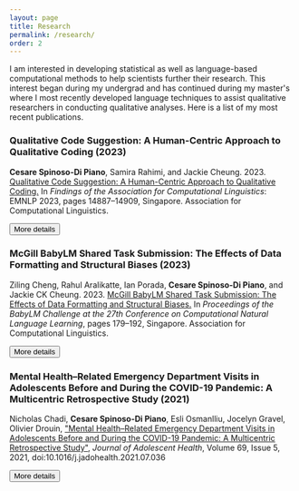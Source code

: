 ```yaml
---
layout: page
title: Research
permalink: /research/
order: 2
---
```


I am interested in developing statistical as well as language-based computational methods to help scientists further their research. This interest began during my undergrad and has continued during my master's where I most recently developed language techniques to assist qualitative researchers in conducting qualitative analyses. Here is a list of my most recent publications.

<h3>Qualitative Code Suggestion: A Human-Centric Approach to Qualitative Coding (2023)</h3>

<b>Cesare Spinoso-Di Piano</b>, Samira Rahimi, and Jackie Cheung. 2023. <a href="https://aclanthology.org/2023.findings-emnlp.993/">Qualitative Code Suggestion: A Human-Centric Approach to Qualitative Coding.</a> In <i>Findings of the Association for Computational Linguistics</i>: EMNLP 2023, pages 14887–14909, Singapore. Association for Computational Linguistics.

<button onclick="HideShowElement('qcs')">More details</button>
<div id="qcs" style="display: none;">

This publication was the result of the work I carried out during my Master's at McGill with my wonderful advisors <a href="https://www.cs.mcgill.ca/~jcheung/index.html">Jackie Cheung</a> and <a href="https://rahimislab.ca/">Samira Rahimi</a>. We showed that qualitative coding, a qualitative research technique, can be <b>partially</b> automated in a way which better aligns with the desires of scientists which frequently conduct these analyses.
</div>

<h3>McGill BabyLM Shared Task Submission: The Effects of Data Formatting and Structural Biases (2023)</h3>

Ziling Cheng, Rahul Aralikatte, Ian Porada, <b>Cesare Spinoso-Di Piano</b>, and Jackie CK Cheung. 2023. <a href="https://aclanthology.org/2023.conll-babylm.18/">McGill BabyLM Shared Task Submission: The Effects of Data Formatting and Structural Biases.</a> In <i>Proceedings of the BabyLM Challenge at the 27th Conference on Computational Natural Language Learning</i>, pages 179–192, Singapore. Association for Computational Linguistics.

<button onclick="HideShowElement('details_babylm')">More details</button>
<div id="details_babylm" style="display: none;">

This publication was the result of a project lead by the brilliant and tremendously hard-working Ziling Cheng in the context of the <a href="https://babylm.github.io/">BabyLM Challenge</a>. Through our experiments, we showed that more careful data preprocessing decisions can lead to performance increases of language models trained on very little amounts of data.
</div>


<h3>Mental Health–Related Emergency Department Visits in Adolescents Before and During the COVID-19 Pandemic: A Multicentric Retrospective Study (2021)</h3>

Nicholas Chadi, <b>Cesare Spinoso-Di Piano</b>, Esli Osmanlliu, Jocelyn Gravel, Olivier Drouin, <a href="https://www.sciencedirect.com/science/article/pii/S1054139X21003931">"Mental Health–Related Emergency Department Visits in Adolescents Before and During the COVID-19 Pandemic: A Multicentric Retrospective Study"</a>, <i>Journal of Adolescent Health</i>, Volume 69, Issue 5, 2021, doi:10.1016/j.jadohealth.2021.07.036

<button onclick="HideShowElement('details_covid_teens')">More details</button>
<div id="details_covid_teens" style="display: none;">

This publication was the result of work conducted with <a href="https://nicholaschadi.com/">Dr. Nicholas Chadi</a> and <a href="https://recherche.umontreal.ca/english/our-researchers/professors-directory/researcher/is/in31525/">Dr. Olivier Drouin</a> while I was a data analyst at the <a href="https://research.chusj.org/en/Home">Research Centre of Sainte-Justine University Hospital</a>. Through our analyses, we showed a significant increase in adolescent eating-disorder-related emergency department visits between 2018-2019 (pre-pandemic) and 2020 (at the peak of the pandemic). 
</div>